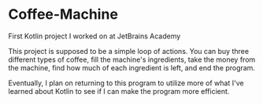 # Coffee-Machine
First Kotlin project I worked on at JetBrains Academy

This project is supposed to be a simple loop of actions. 
You can buy three different types of coffee, fill the machine's ingredients, take the money from the machine, find how much of each ingredient is left, and end the program.

Eventually, I plan on returning to this program to utilize more of what I've learned about Kotlin to see if I can make the program more efficient.
